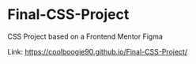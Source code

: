 # Final-CSS-Project
CSS Project based on a Frontend Mentor Figma

Link: https://coolboogie90.github.io/Final-CSS-Project/
